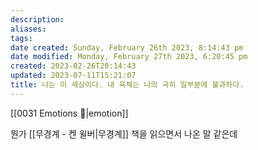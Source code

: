 ```yaml
---
description:
aliases: 
tags: 
date created: Sunday, February 26th 2023, 8:14:43 pm
date modified: Monday, February 27th 2023, 6:20:45 pm
created: 2023-02-26T20:14:43
updated: 2023-07-11T15:21:07
title: 나는 이 세상이다. 내 육체는 나의 극히 일부분에 불과하다.
---
```

[[0031 Emotions 🤔|emotion]]

뭔가 [[무경계 - 켄 윌버|무경계]] 책을 읽으면서 나온 말 같은데
